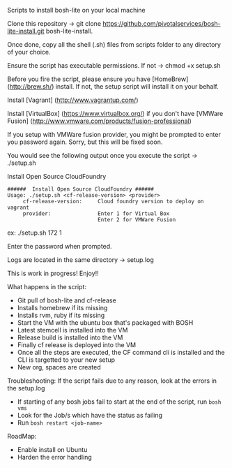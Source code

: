 Scripts to install bosh-lite on your local machine

Clone this repository -> git clone https://github.com/pivotalservices/bosh-lite-install.git bosh-lite-install.

Once done, copy all the shell (.sh) files from scripts folder to any directory of your choice. 

Ensure the script has executable permissions. If not -> chmod +x setup.sh

Before you fire the script, please ensure you have [HomeBrew] (http://brew.sh/) install. If not, the setup script will install it on your behalf.

Install [Vagrant] (http://www.vagrantup.com/)

Install [VirtualBox] (https://www.virtualbox.org/) if you don't have [VMWare Fusion] (http://www.vmware.com/products/fusion-professional)

If you setup with VMWare fusion provider, you might be prompted to enter you password again. Sorry, but this will be fixed soon.

You would see the following output once you execute the script -> ./setup.sh

Install Open Source CloudFoundry

```
######  Install Open Source CloudFoundry ######
Usage: ./setup.sh <cf-release-version> <provider>
	 cf-release-version: 	 Cloud foundry version to deploy on vagrant 
	 provider: 		         Enter 1 for Virtual Box 
							 Enter 2 for VMWare Fusion 

```

ex: ./setup.sh 172 1

Enter the password when prompted.

Logs are located in the same directory -> setup.log

This is work in progress! Enjoy!!

What happens in the script:
* Git pull of bosh-lite and cf-release
* Installs homebrew if its missing
* Installs rvm, ruby if its missing
* Start the VM with the ubuntu box that's packaged with BOSH 
* Latest stemcell is installed into the VM
* Release build is installed into the VM
* Finally cf release is deployed into the VM
* Once all the steps are executed, the CF command cli is installed and the CLI is targetted to your new setup
* New org, spaces are created

Troubleshooting:
If the script fails due to any reason, look at the errors in the setup.log
* If starting of any bosh jobs fail to start at the end of the script, run `bosh vms`
* Look for the Job/s which have the status as failing
* Run `bosh restart <job-name>`

RoadMap:
* Enable install on Ubuntu
* Harden the error handling

